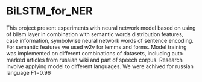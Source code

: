 # BiLSTM_for_NER

This project present experiments with neural network model based on using of bilsm layer in combination with semantic words distribution features, case information, symbolwise neural network words of sentence encoding. For  semantic features we used w2v for lemms and forms. Model training was implemented on different combinations of datasets, including auto marked articles from russian wiki and part of speech corpus. Research involve applying  model to different languages.
We were achived for russian language F1=0.96
